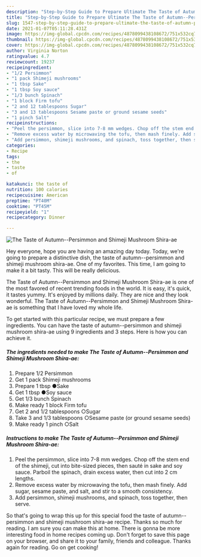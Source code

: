```yaml
---
description: "Step-by-Step Guide to Prepare Ultimate The Taste of Autumn--Persimmon and Shimeji Mushroom Shira-ae"
title: "Step-by-Step Guide to Prepare Ultimate The Taste of Autumn--Persimmon and Shimeji Mushroom Shira-ae"
slug: 1547-step-by-step-guide-to-prepare-ultimate-the-taste-of-autumn-persimmon-and-shimeji-mushroom-shira-ae
date: 2021-01-07T05:11:28.431Z
image: https://img-global.cpcdn.com/recipes/4878099438108672/751x532cq70/the-taste-of-autumn-persimmon-and-shimeji-mushroom-shira-ae-recipe-main-photo.jpg
thumbnail: https://img-global.cpcdn.com/recipes/4878099438108672/751x532cq70/the-taste-of-autumn-persimmon-and-shimeji-mushroom-shira-ae-recipe-main-photo.jpg
cover: https://img-global.cpcdn.com/recipes/4878099438108672/751x532cq70/the-taste-of-autumn-persimmon-and-shimeji-mushroom-shira-ae-recipe-main-photo.jpg
author: Virginia Norton
ratingvalue: 4.7
reviewcount: 19237
recipeingredient:
- "1/2 Persimmon"
- "1 pack Shimeji mushrooms"
- "1 tbsp Sake"
- "1 tbsp Soy sauce"
- "1/3 bunch Spinach"
- "1 block Firm tofu"
- "2 and 12 tablespoons Sugar"
- "3 and 13 tablespoons Sesame paste or ground sesame seeds"
- "1 pinch Salt"
recipeinstructions:
- "Peel the persimmon, slice into 7-8 mm wedges. Chop off the stem end of the shimeji, cut into bite-sized pieces, then sauté in sake and soy sauce. Parboil the spinach, drain excess water, then cut into 2 cm lengths."
- "Remove excess water by microwaving the tofu, then mash finely. Add sugar, sesame paste, and salt, and stir to a smooth consistency."
- "Add persimmon, shimeji mushrooms, and spinach, toss together, then serve."
categories:
- Recipe
tags:
- the
- taste
- of

katakunci: the taste of 
nutrition: 100 calories
recipecuisine: American
preptime: "PT40M"
cooktime: "PT45M"
recipeyield: "1"
recipecategory: Dinner

---
```



![The Taste of Autumn--Persimmon and Shimeji Mushroom Shira-ae](https://img-global.cpcdn.com/recipes/4878099438108672/751x532cq70/the-taste-of-autumn-persimmon-and-shimeji-mushroom-shira-ae-recipe-main-photo.jpg)

Hey everyone, hope you are having an amazing day today. Today, we're going to prepare a distinctive dish, the taste of autumn--persimmon and shimeji mushroom shira-ae. One of my favorites. This time, I am going to make it a bit tasty. This will be really delicious.



The Taste of Autumn--Persimmon and Shimeji Mushroom Shira-ae is one of the most favored of recent trending foods in the world. It is easy, it's quick, it tastes yummy. It's enjoyed by millions daily. They are nice and they look wonderful. The Taste of Autumn--Persimmon and Shimeji Mushroom Shira-ae is something that I have loved my whole life.


To get started with this particular recipe, we must prepare a few ingredients. You can have the taste of autumn--persimmon and shimeji mushroom shira-ae using 9 ingredients and 3 steps. Here is how you can achieve it.

<!--inarticleads1-->

##### The ingredients needed to make The Taste of Autumn--Persimmon and Shimeji Mushroom Shira-ae:

1. Prepare 1/2 Persimmon
1. Get 1 pack Shimeji mushrooms
1. Prepare 1 tbsp ●Sake
1. Get 1 tbsp ●Soy sauce
1. Get 1/3 bunch Spinach
1. Make ready 1 block Firm tofu
1. Get 2 and 1/2 tablespoons ○Sugar
1. Take 3 and 1/3 tablespoons ○Sesame paste (or ground sesame seeds)
1. Make ready 1 pinch ○Salt




<!--inarticleads2-->

##### Instructions to make The Taste of Autumn--Persimmon and Shimeji Mushroom Shira-ae:

1. Peel the persimmon, slice into 7-8 mm wedges. Chop off the stem end of the shimeji, cut into bite-sized pieces, then sauté in sake and soy sauce. Parboil the spinach, drain excess water, then cut into 2 cm lengths.
1. Remove excess water by microwaving the tofu, then mash finely. Add sugar, sesame paste, and salt, and stir to a smooth consistency.
1. Add persimmon, shimeji mushrooms, and spinach, toss together, then serve.




So that's going to wrap this up for this special food the taste of autumn--persimmon and shimeji mushroom shira-ae recipe. Thanks so much for reading. I am sure you can make this at home. There is gonna be more interesting food in home recipes coming up. Don't forget to save this page on your browser, and share it to your family, friends and colleague. Thanks again for reading. Go on get cooking!
